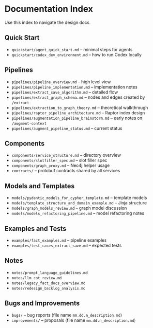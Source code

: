 # Documentation Index

Use this index to navigate the design docs.

## Quick Start
- `quickstart/agent_quick_start.md` – minimal steps for agents
- `quickstart/codex_dev_environment.md` – how to run Codex locally

## Pipelines
- `pipelines/pipeline_overview.md` – high level view
- `pipelines/pipeline_implementation.md` – implementation notes
- `pipelines/extract_save_algorithm.md` – detailed flow
- `pipelines/extract_graph_schema.md` – nodes and edges created by `/extract`
- `pipelines/extraction_to_graph_theory.md` – theoretical walkthrough
- `pipelines/raptor_pipeline_architecture.md` – Raptor index design
- `pipelines/augmentation_pipeline_brainstorm.md` – early notes on `/augment-context`
- `pipelines/augment_pipeline_status.md` – current status

## Components
- `components/service_structure.md` – directory overview
- `components/slotfiller_spec.md` – slot filler spec
- `components/graph_proxy.md` – Neo4j helper usage
- `contracts/` – protobuf contracts shared by all services

## Models and Templates
- `models/pydantic_models_for_cypher_template.md` – template models
- `models/template_structure_and_domain_example.md` – Jinja structure
- `models/graph_models_review.md` – graph model discussion
- `models/models_refactoring_pipeline.md` – model refactoring notes


## Examples and Tests
- `examples/fact_examples.md` – pipeline examples
- `examples/test_cases_extract_save.md` – expected tests

## Notes
- `notes/prompt_language_guidelines.md`
- `notes/llm_cot_review.md`
- `notes/legacy_fact_docs_overview.md`
- `notes/redesign_backlog_analysis.md`

## Bugs and Improvements
- `bugs/` – bug reports (file name `mm.dd.n_description.md`)
- `improvements/` – proposals (file name `mm.dd.n_description.md`)
